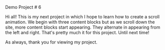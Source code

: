 Demo Project # 6

Hi all! This is my next project in which I hope to learn how to create a scroll animation. We begin with three content blocks but as we scroll down the site, more content blocks start appearing. They alternate in appearing from the left and right. That's pretty much it for this project. Until next time!

As always, thank you for viewing my project. 